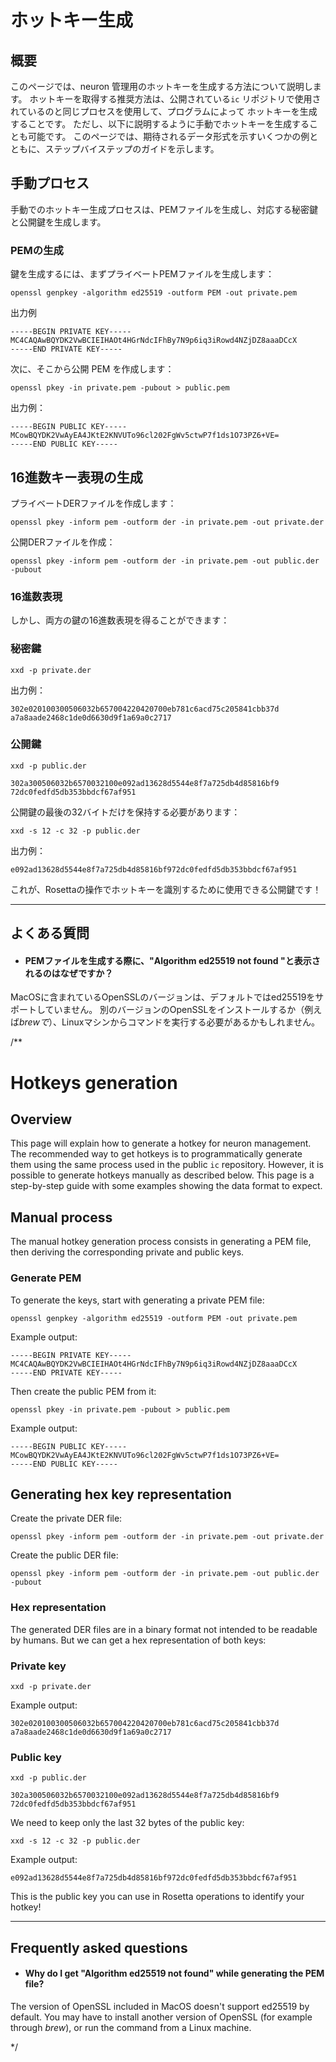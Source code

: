 # ホットキー生成

## 概要

このページでは、neuron 管理用のホットキーを生成する方法について説明します。
ホットキーを取得する推奨方法は、公開されている`ic` リポジトリで使用されているのと同じプロセスを使用して、プログラムによって
ホットキーを生成することです。
ただし、以下に説明するように手動でホットキーを生成することも可能です。
このページでは、期待されるデータ形式を示すいくつかの例とともに、ステップバイステップのガイドを示します。

## 手動プロセス

手動でのホットキー生成プロセスは、PEMファイルを生成し、対応する秘密鍵と公開鍵を生成します。

### PEMの生成

鍵を生成するには、まずプライベートPEMファイルを生成します：

`openssl genpkey -algorithm ed25519 -outform PEM -out private.pem`

出力例

    -----BEGIN PRIVATE KEY-----
    MC4CAQAwBQYDK2VwBCIEIHAOt4HGrNdcIFhBy7N9p6iq3iRowd4NZjDZ8aaaDCcX
    -----END PRIVATE KEY-----

次に、そこから公開 PEM を作成します：

`openssl pkey -in private.pem -pubout > public.pem`

出力例：

    -----BEGIN PUBLIC KEY-----
    MCowBQYDK2VwAyEA4JKtE2KNVUTo96cl202FgWv5ctwP7f1ds1O73PZ6+VE=
    -----END PUBLIC KEY-----

## 16進数キー表現の生成

プライベートDERファイルを作成します：

`openssl pkey -inform pem -outform der -in private.pem -out private.der`

公開DERファイルを作成：

`openssl pkey -inform pem -outform der -in private.pem -out public.der -pubout`

### 16進数表現

しかし、両方の鍵の16進数表現を得ることができます：

### 秘密鍵

`xxd -p private.der`

出力例：

    302e020100300506032b657004220420700eb781c6acd75c205841cbb37d
    a7a8aade2468c1de0d6630d9f1a69a0c2717

### 公開鍵

`xxd -p public.der`

    302a300506032b6570032100e092ad13628d5544e8f7a725db4d85816bf9
    72dc0fedfd5db353bbdcf67af951

公開鍵の最後の32バイトだけを保持する必要があります：

`xxd -s 12 -c 32 -p public.der`

出力例：

    e092ad13628d5544e8f7a725db4d85816bf972dc0fedfd5db353bbdcf67af951

これが、Rosettaの操作でホットキーを識別するために使用できる公開鍵です！

-----

## よくある質問

- #### PEMファイルを生成する際に、"Algorithm ed25519 not found "と表示されるのはなぜですか？

MacOSに含まれているOpenSSLのバージョンは、デフォルトではed25519をサポートしていません。
別のバージョンのOpenSSLをインストールするか（例えば*brewで*）、Linuxマシンからコマンドを実行する必要があるかもしれません。

/**
# Hotkeys generation

## Overview
This page will explain how to generate a hotkey for neuron management.
The recommended way to get hotkeys is to programmatically 
generate them using the same process used in the public `ic` repository.
However, it is possible to generate hotkeys manually as described
below.
This page is a step-by-step guide with some examples showing the data format to expect.

## Manual process

The manual hotkey generation process consists in generating a PEM file, then deriving the corresponding private and public keys.

### Generate PEM

To generate the keys, start with generating a private PEM file:

`openssl genpkey -algorithm ed25519 -outform PEM -out private.pem`

Example output:
```
-----BEGIN PRIVATE KEY-----
MC4CAQAwBQYDK2VwBCIEIHAOt4HGrNdcIFhBy7N9p6iq3iRowd4NZjDZ8aaaDCcX
-----END PRIVATE KEY-----
```

Then create the public PEM from it:

`openssl pkey -in private.pem -pubout > public.pem`

Example output:
```
-----BEGIN PUBLIC KEY-----
MCowBQYDK2VwAyEA4JKtE2KNVUTo96cl202FgWv5ctwP7f1ds1O73PZ6+VE=
-----END PUBLIC KEY-----
```


## Generating hex key representation

Create the private DER file:

`openssl pkey -inform pem -outform der -in private.pem -out private.der`

Create the public DER file:

`openssl pkey -inform pem -outform der -in private.pem -out public.der -pubout`


### Hex representation

The generated DER files are in a binary format not intended to be readable by humans.
But we can get a hex representation of both keys:


### Private key

`xxd -p private.der`

Example output:

```
302e020100300506032b657004220420700eb781c6acd75c205841cbb37d
a7a8aade2468c1de0d6630d9f1a69a0c2717
```

### Public key

`xxd -p public.der`

```
302a300506032b6570032100e092ad13628d5544e8f7a725db4d85816bf9
72dc0fedfd5db353bbdcf67af951
```

We need to keep only the last 32 bytes of the public key:

`xxd -s 12 -c 32 -p public.der`

Example output:

```
e092ad13628d5544e8f7a725db4d85816bf972dc0fedfd5db353bbdcf67af951
```

This is the public key you can use in Rosetta operations to identify your hotkey!


---------

## Frequently asked questions

- #### Why do I get "Algorithm ed25519 not found" while generating the PEM file?

The version of OpenSSL included in MacOS doesn't support ed25519 by default. 
You may have to install another version of OpenSSL (for example through *brew*), or run the command from a Linux machine.



*/
